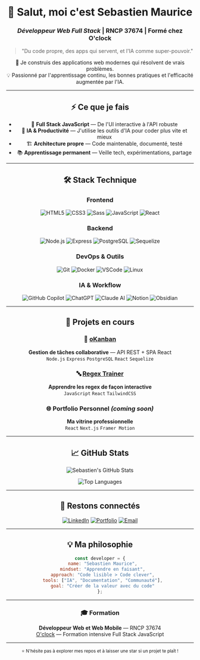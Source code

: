 <!-- 💻 Profil GitHub Pro - Sebastien Maurice -->
<div align="center">

# 👋 Salut, moi c'est Sebastien Maurice

### *Développeur Web Full Stack* | RNCP 37674 | Formé chez O'clock

> "Du code propre, des apps qui servent, et l'IA comme super-pouvoir."

🚀 Je construis des applications web modernes qui résolvent de vrais problèmes.  
💡 Passionné par l'apprentissage continu, les bonnes pratiques et l'efficacité augmentée par l'IA.

---

## ⚡ Ce que je fais

- 🎯 **Full Stack JavaScript** — De l'UI interactive à l'API robuste
- 🤖 **IA & Productivité** — J'utilise les outils d'IA pour coder plus vite et mieux
- 🏗️ **Architecture propre** — Code maintenable, documenté, testé
- 📚 **Apprentissage permanent** — Veille tech, expérimentations, partage

---

## 🛠️ Stack Technique

### Frontend
![HTML5](https://img.shields.io/badge/-HTML5-E34F26?logo=html5&logoColor=white&style=flat)
![CSS3](https://img.shields.io/badge/-CSS3-1572B6?logo=css3&logoColor=white&style=flat)
![Sass](https://img.shields.io/badge/-Sass-CC6699?logo=sass&logoColor=white&style=flat)
![JavaScript](https://img.shields.io/badge/-JavaScript-F7DF1E?logo=javascript&logoColor=black&style=flat)
![React](https://img.shields.io/badge/-React-61DAFB?logo=react&logoColor=black&style=flat)

### Backend
![Node.js](https://img.shields.io/badge/-Node.js-339933?logo=node.js&logoColor=white&style=flat)
![Express](https://img.shields.io/badge/-Express-000000?logo=express&logoColor=white&style=flat)
![PostgreSQL](https://img.shields.io/badge/-PostgreSQL-4169E1?logo=postgresql&logoColor=white&style=flat)
![Sequelize](https://img.shields.io/badge/-Sequelize-52B0E7?logo=sequelize&logoColor=white&style=flat)

### DevOps & Outils
![Git](https://img.shields.io/badge/-Git-F05032?logo=git&logoColor=white&style=flat)
![Docker](https://img.shields.io/badge/-Docker-2496ED?logo=docker&logoColor=white&style=flat)
![VSCode](https://img.shields.io/badge/-VSCode-007ACC?logo=visualstudiocode&logoColor=white&style=flat)
![Linux](https://img.shields.io/badge/-Linux-FCC624?logo=linux&logoColor=black&style=flat)

### IA & Workflow
![GitHub Copilot](https://img.shields.io/badge/-GitHub%20Copilot-000000?logo=githubcopilot&logoColor=white&style=flat)
![ChatGPT](https://img.shields.io/badge/-ChatGPT-74aa9c?logo=openai&logoColor=white&style=flat)
![Claude AI](https://img.shields.io/badge/-Claude%20AI-ff6f61?logo=anthropic&logoColor=white&style=flat)
![Notion](https://img.shields.io/badge/-Notion-000000?logo=notion&logoColor=white&style=flat)
![Obsidian](https://img.shields.io/badge/-Obsidian-483699?logo=obsidian&logoColor=white&style=flat)

---

## 🚀 Projets en cours

### 🎯 [oKanban](https://github.com/sebastienmaurice/okanban)
**Gestion de tâches collaborative** — API REST + SPA React  
`Node.js` `Express` `PostgreSQL` `React` `Sequelize`

### 🔤 [Regex Trainer](https://github.com/sebastienmaurice/regex-trainer)
**Apprendre les regex de façon interactive**  
`JavaScript` `React` `TailwindCSS`

### 🌐 Portfolio Personnel *(coming soon)*
**Ma vitrine professionnelle**  
`React` `Next.js` `Framer Motion`

---

## 📈 GitHub Stats

![Sebastien's GitHub Stats](https://github-readme-stats.vercel.app/api?username=sebastienmaurice&show_icons=true&theme=tokyonight&hide_border=true&bg_color=0D1117&title_color=58A6FF&icon_color=1F6FEB&text_color=C9D1D9)

![Top Languages](https://github-readme-stats.vercel.app/api/top-langs/?username=sebastienmaurice&layout=compact&theme=tokyonight&hide_border=true&bg_color=0D1117&title_color=58A6FF&text_color=C9D1D9)

---

## 🤝 Restons connectés

[![LinkedIn](https://img.shields.io/badge/-Sebastien_Maurice-0077B5?logo=linkedin&logoColor=white&style=for-the-badge)](https://linkedin.com/in/sebastien-maurice/)
[![Portfolio](https://img.shields.io/badge/-Portfolio-000000?logo=vercel&logoColor=white&style=for-the-badge)](https://sebastienmaurice.dev)
[![Email](https://img.shields.io/badge/-Contact-D14836?logo=gmail&logoColor=white&style=for-the-badge)](mailto:contact@sebastienmaurice.dev)

---

## 💡 Ma philosophie

```javascript
const developer = {
  name: "Sebastien Maurice",
  mindset: "Apprendre en faisant",
  approach: "Code lisible > Code clever",
  tools: ["IA", "Documentation", "Communauté"],
  goal: "Créer de la valeur avec du code"
};
```

---

### 🎓 Formation

**Développeur Web et Web Mobile** — RNCP 37674  
[O'clock](https://oclock.io) — Formation intensive Full Stack JavaScript

---

<sub>⭐ N'hésite pas à explorer mes repos et à laisser une star si un projet te plaît !</sub>

</div>
